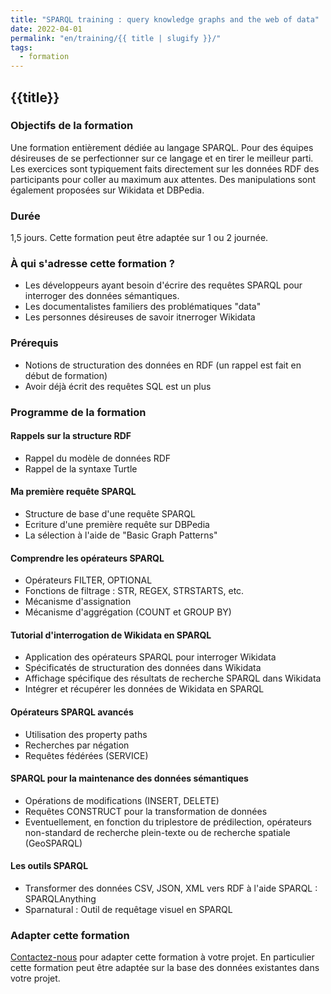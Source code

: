 ```yaml
---
title: "SPARQL training : query knowledge graphs and the web of data"
date: 2022-04-01
permalink: "en/training/{{ title | slugify }}/"
tags:
  - formation
---
```


## {{title}}

### Objectifs de la formation

Une formation entièrement dédiée au langage SPARQL. Pour des équipes désireuses de se perfectionner sur ce langage et en tirer le meilleur parti. Les exercices sont typiquement faits directement sur les données RDF des participants pour coller au maximum aux attentes. Des manipulations sont également proposées sur Wikidata et DBPedia.


### Durée

1,5 jours. Cette formation peut être adaptée sur 1 ou 2 journée.

### À qui s'adresse cette formation ?

- Les développeurs ayant besoin d'écrire des requêtes SPARQL pour interroger des données sémantiques.
- Les documentalistes familiers des problématiques "data"
- Les personnes désireuses de savoir itnerroger Wikidata

### Prérequis

- Notions de structuration des données en RDF (un rappel est fait en début de formation)
- Avoir déjà écrit des requêtes SQL est un plus

### Programme de la formation

#### Rappels sur la structure RDF

- Rappel du modèle de données RDF
- Rappel de la syntaxe Turtle

#### Ma première requête SPARQL

- Structure de base d'une requête SPARQL
- Ecriture d'une première requête sur DBPedia
- La sélection à l'aide de "Basic Graph Patterns"

#### Comprendre les opérateurs SPARQL

- Opérateurs FILTER, OPTIONAL
- Fonctions de filtrage : STR, REGEX, STRSTARTS, etc.
- Mécanisme d'assignation
- Mécanisme d'aggrégation (COUNT et GROUP BY)

#### Tutorial d'interrogation de Wikidata en SPARQL

- Application des opérateurs SPARQL pour interroger Wikidata
- Spécificatés de structuration des données dans Wikidata
- Affichage spécifique des résultats de recherche SPARQL dans Wikidata
- Intégrer et récupérer les données de Wikidata en SPARQL

#### Opérateurs SPARQL avancés

- Utilisation des property paths
- Recherches par négation 
- Requêtes fédérées (SERVICE)

#### SPARQL pour la maintenance des données sémantiques

- Opérations de modifications (INSERT, DELETE)
- Requêtes CONSTRUCT pour la transformation de données
- Eventuellement, en fonction du triplestore de prédilection, opérateurs non-standard de recherche plein-texte ou de recherche spatiale (GeoSPARQL)

#### Les outils SPARQL

- Transformer des données CSV, JSON, XML vers RDF à l'aide SPARQL : SPARQLAnything
- Sparnatural : Outil de requêtage visuel en SPARQL


### Adapter cette formation

[Contactez-nous](contact) pour adapter cette formation à votre projet. En particulier cette formation peut être adaptée sur la base des données existantes dans votre projet.

